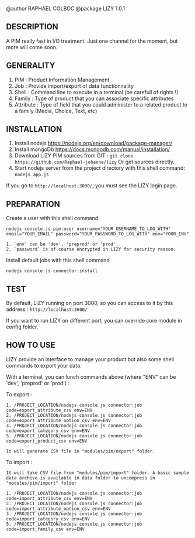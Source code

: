 @author RAPHAEL COLBOC
@package LIZY 1.0.1

DESCRIPTION
-----------

A PIM really fast in I/O treatment. Just one channel for the moment, but more will come soon.

GENERALITY
-----------

1. PIM : Product Information Management
2. Job : Provide import/export of data functionnality
3. Shell : Command line to execute in a terminal (be carefull of rights !)
4. Family : Type of product that you can associate specific attributes
5. Attribute : Type of field that you could administer to a related product to a family (Media, Choice, Text, etc)

INSTALLATION
------------

1. Install nodejs https://nodejs.org/en/download/package-manager/
2. Install mongoDb https://docs.mongodb.com/manual/installation/
3. Download LIZY PIM sources from GIT : 
`git clone https://github.com/Raphael-johanne/lizy`
Or get sources directly.
4. Start nodejs server from the project directory with this shell command: `nodejs app.js`

If you go to `http://localhost:3000/`, you must see the LIZY login page.

PREPARATION 
------------

Create a user with this shell command

`nodejs console.js pim:user username="YOUR_USERNAME_TO_LOG_WITH" email="YOUR_EMAIL" password="YOUR_PASSWORD_TO_LOG_WITH" env="YOUR_ENV"`

	1. `env` can be 'dev', 'preprod' or 'prod'.
	2. `password` is of course encrypted in LIZY for security reason.

Install default jobs with this shell command

`nodejs console.js connector:install`

TEST
------------

By default, LIZY running on port 3000, so you can access to it by this address : `http://localhost:3000/`

If you want to run LIZY on different port, you can override core module in config folder.

HOW TO USE
------------

LIZY provide an interface to manage your product but also some shell commands to export your data.

With a terminal, you can lunch commands above (where "ENV" can be 'dev', 'preprod' or 'prod') :

To export :

	1. /PROJECT_LOCATION/nodejs console.js connector:job code=export_attribute_csv env=ENV
	2. /PROJECT_LOCATION/nodejs console.js connector:job code=export_attribute_option_csv env=ENV
	3. /PROJECT_LOCATION/nodejs console.js connector:job code=export_category_csv env=ENV
	5. /PROJECT_LOCATION/nodejs console.js connector:job code=export_product_csv env=ENV

	It will generate CSV file in "modules/pim/export" folder.

To import : 

	It will take CSV file from "modules/pim/import" folder. A basic sample data archive is available in data folder to uncompress in "modules/pim/import" folder

	1. /PROJECT_LOCATION/nodejs console.js connector:job code=import_attribute_csv env=ENV
	2. /PROJECT_LOCATION/nodejs console.js connector:job code=import_attribute_option_csv env=ENV
	3. /PROJECT_LOCATION/nodejs console.js connector:job code=import_category_csv env=ENV
	5. /PROJECT_LOCATION/nodejs console.js connector:job code=import_family_csv env=ENV

	




